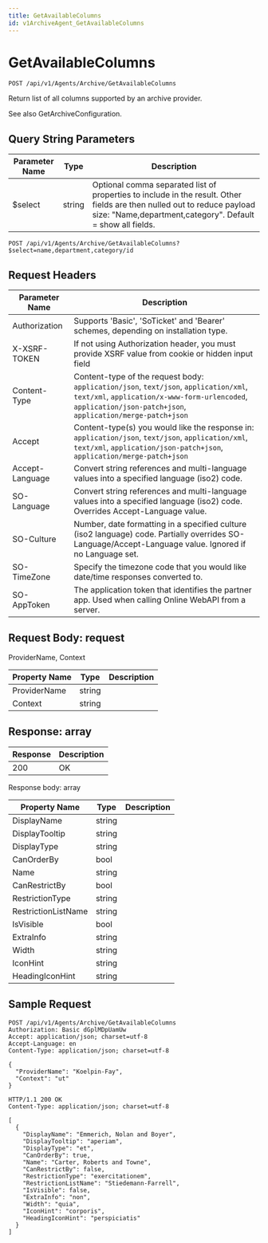 ```yaml
---
title: GetAvailableColumns
id: v1ArchiveAgent_GetAvailableColumns
---
```


# GetAvailableColumns

```http
POST /api/v1/Agents/Archive/GetAvailableColumns
```

Return list of all columns supported by an archive provider.

See also GetArchiveConfiguration.





## Query String Parameters

| Parameter Name | Type |  Description |
|----------------|------|--------------|
| $select | string |  Optional comma separated list of properties to include in the result. Other fields are then nulled out to reduce payload size: "Name,department,category". Default = show all fields. |

```http
POST /api/v1/Agents/Archive/GetAvailableColumns?$select=name,department,category/id
```


## Request Headers

| Parameter Name | Description |
|----------------|-------------|
| Authorization  | Supports 'Basic', 'SoTicket' and 'Bearer' schemes, depending on installation type. |
| X-XSRF-TOKEN   | If not using Authorization header, you must provide XSRF value from cookie or hidden input field |
| Content-Type | Content-type of the request body: `application/json`, `text/json`, `application/xml`, `text/xml`, `application/x-www-form-urlencoded`, `application/json-patch+json`, `application/merge-patch+json` |
| Accept         | Content-type(s) you would like the response in: `application/json`, `text/json`, `application/xml`, `text/xml`, `application/json-patch+json`, `application/merge-patch+json` |
| Accept-Language | Convert string references and multi-language values into a specified language (iso2) code. |
| SO-Language | Convert string references and multi-language values into a specified language (iso2) code. Overrides Accept-Language value. |
| SO-Culture | Number, date formatting in a specified culture (iso2 language) code. Partially overrides SO-Language/Accept-Language value. Ignored if no Language set. |
| SO-TimeZone | Specify the timezone code that you would like date/time responses converted to. |
| SO-AppToken | The application token that identifies the partner app. Used when calling Online WebAPI from a server. |

## Request Body: request  

ProviderName, Context 

| Property Name | Type |  Description |
|----------------|------|--------------|
| ProviderName | string |  |
| Context | string |  |


## Response: array



| Response | Description |
|----------------|-------------|
| 200 | OK |

Response body: array

| Property Name | Type |  Description |
|----------------|------|--------------|
| DisplayName | string |  |
| DisplayTooltip | string |  |
| DisplayType | string |  |
| CanOrderBy | bool |  |
| Name | string |  |
| CanRestrictBy | bool |  |
| RestrictionType | string |  |
| RestrictionListName | string |  |
| IsVisible | bool |  |
| ExtraInfo | string |  |
| Width | string |  |
| IconHint | string |  |
| HeadingIconHint | string |  |

## Sample Request

```http!
POST /api/v1/Agents/Archive/GetAvailableColumns
Authorization: Basic dGplMDpUamUw
Accept: application/json; charset=utf-8
Accept-Language: en
Content-Type: application/json; charset=utf-8

{
  "ProviderName": "Koelpin-Fay",
  "Context": "ut"
}
```

```http_
HTTP/1.1 200 OK
Content-Type: application/json; charset=utf-8

[
  {
    "DisplayName": "Emmerich, Nolan and Boyer",
    "DisplayTooltip": "aperiam",
    "DisplayType": "et",
    "CanOrderBy": true,
    "Name": "Carter, Roberts and Towne",
    "CanRestrictBy": false,
    "RestrictionType": "exercitationem",
    "RestrictionListName": "Stiedemann-Farrell",
    "IsVisible": false,
    "ExtraInfo": "non",
    "Width": "quia",
    "IconHint": "corporis",
    "HeadingIconHint": "perspiciatis"
  }
]
```